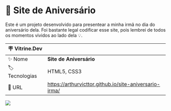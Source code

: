 # 🎉 Site de Aniversário
Este é um projeto desenvolvido para presentear a minha irmã no dia do aniversário dela. Foi bastante legal codificar esse site, pois lembrei de todos os momentos vividos ao lado dela 💡.


| :placard: Vitrine.Dev |     |
| -------------  | --- |
| :sparkles: Nome        | **Site de Aniversário**
| :label: Tecnologias | HTML5, CSS3
| :rocket: URL         | https://arthurvicttor.github.io/site-aniversario-irma/

<!-- Inserir imagem com a #vitrinedev ao final do link -->
![](./img/design-mobile.png#vitrinedev)
